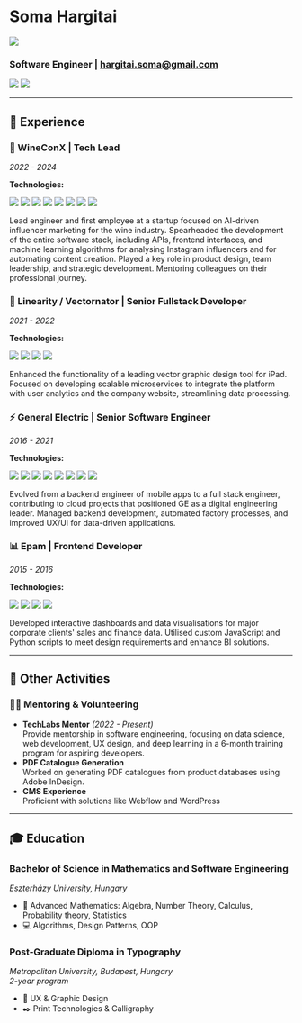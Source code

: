 # Soma Hargitai

<div align="left">
  <a href="SomaHargitai_CV_20241121.pdf" download>
    <img src="https://img.shields.io/badge/-View_PDF-FF0000?style=flat-square&logo=adobe-acrobat-reader&logoColor=white"/>
  </a>
</div>

### Software Engineer | [hargitai.soma@gmail.com](mailto:hargitai.soma@gmail.com)

<div align="left">
  <a href="https://github.com/somahargitai"><img src="https://img.shields.io/badge/-GitHub-181717?style=flat-square&logo=github"/></a>
  <a href="https://www.linkedin.com/in/soma-hargitai-48876b97"><img src="https://img.shields.io/badge/-LinkedIn-0A66C2?style=flat-square&logo=linkedin"/></a>
</div>

---

## 💼 Experience

### 🍷 WineConX | Tech Lead

*2022 - 2024*

**Technologies:**
<div>
  <img src="https://img.shields.io/badge/-GitHub_Actions-2088FF?style=flat-square&logo=github-actions&logoColor=white"/>
  <img src="https://img.shields.io/badge/-OpenAI-412991?style=flat-square&logo=openai&logoColor=white"/>
  <img src="https://img.shields.io/badge/-TypeScript-3178C6?style=flat-square&logo=typescript&logoColor=white"/>
  <img src="https://img.shields.io/badge/-React-61DAFB?style=flat-square&logo=react&logoColor=black"/>
  <img src="https://img.shields.io/badge/-Node.js-339933?style=flat-square&logo=node.js&logoColor=white"/>
  <img src="https://img.shields.io/badge/-MongoDB-47A248?style=flat-square&logo=mongodb&logoColor=white"/>
  <img src="https://img.shields.io/badge/-AWS-232F3E?style=flat-square&logo=amazon-aws"/>
  <img src="https://img.shields.io/badge/-Python-3776AB?style=flat-square&logo=python&logoColor=white"/>
</div>

Lead engineer and first employee at a startup focused on AI-driven influencer marketing for the wine industry. Spearheaded the development of the entire software stack, including APIs, frontend interfaces, and machine learning algorithms for analysing Instagram influencers and for automating content creation. Played a key role in product design, team leadership, and strategic development. Mentoring colleagues on their professional journey.

### 🎨 Linearity / Vectornator | Senior Fullstack Developer  

*2021 - 2022*

**Technologies:**
<div>
  <img src="https://img.shields.io/badge/-NestJS-E0234E?style=flat-square&logo=nestjs&logoColor=white"/>
  <img src="https://img.shields.io/badge/-TypeScript-3178C6?style=flat-square&logo=typescript&logoColor=white"/>
  <img src="https://img.shields.io/badge/-MongoDB-47A248?style=flat-square&logo=mongodb&logoColor=white"/>
  <img src="https://img.shields.io/badge/-Webflow-4353FF?style=flat-square&logo=webflow&logoColor=white"/>
</div>

Enhanced the functionality of a leading vector graphic design tool for iPad. Focused on developing scalable microservices to integrate the platform with user analytics and the company website, streamlining data processing.

### ⚡ General Electric | Senior Software Engineer

*2016 - 2021*

**Technologies:**
<div>
  <img src="https://img.shields.io/badge/-Azure-0078D4?style=flat-square&logo=microsoft-azure"/>
  <img src="https://img.shields.io/badge/-AWS-232F3E?style=flat-square&logo=amazon-aws"/>
  <img src="https://img.shields.io/badge/-GraphQL-E10098?style=flat-square&logo=graphql"/>
  <img src="https://img.shields.io/badge/-Docker-2496ED?style=flat-square&logo=docker&logoColor=white"/>
  <img src="https://img.shields.io/badge/-Java-007396?style=flat-square&logo=java"/>
  <img src="https://img.shields.io/badge/-Spring-6DB33F?style=flat-square&logo=spring&logoColor=white"/>
  <img src="https://img.shields.io/badge/-React-61DAFB?style=flat-square&logo=react&logoColor=black"/>
  <img src="https://img.shields.io/badge/-Angular-DD0031?style=flat-square&logo=angular"/>
</div>

Evolved from a backend engineer of mobile apps to a full stack engineer, contributing to cloud projects that positioned GE as a digital engineering leader. Managed backend development, automated factory processes, and improved UX/UI for data-driven applications.

### 📊 Epam | Frontend Developer

*2015 - 2016*

**Technologies:**
<div>
  <img src="https://img.shields.io/badge/-JavaScript-F7DF1E?style=flat-square&logo=javascript&logoColor=black"/>
  <img src="https://img.shields.io/badge/-Python-3776AB?style=flat-square&logo=python&logoColor=white"/>
  <img src="https://img.shields.io/badge/-C%23-239120?style=flat-square&logo=c-sharp"/>
  <img src="https://img.shields.io/badge/-Tableau-E97627?style=flat-square&logo=tableau&logoColor=white"/>
</div>

Developed interactive dashboards and data visualisations for major corporate clients' sales and finance data. Utilised custom JavaScript and Python scripts to meet design requirements and enhance BI solutions.

---

## 🤝 Other Activities

### 👨‍🏫 Mentoring & Volunteering

- **TechLabs Mentor** *(2022 - Present)*  
  Provide mentorship in software engineering, focusing on data science, web development, UX design, and deep learning in a 6-month training program for aspiring developers.
- **PDF Catalogue Generation**  
  Worked on generating PDF catalogues from product databases using Adobe InDesign.
- **CMS Experience**  
  Proficient with solutions like Webflow and WordPress

---

## 🎓 Education

### Bachelor of Science in Mathematics and Software Engineering

*Eszterházy University, Hungary*

- 📐 Advanced Mathematics: Algebra, Number Theory, Calculus, Probability theory, Statistics
- 💻 Algorithms, Design Patterns, OOP

### Post-Graduate Diploma in Typography

*Metropolitan University, Budapest, Hungary*  
*2-year program*

- 🎨 UX & Graphic Design
- ✒️ Print Technologies & Calligraphy
